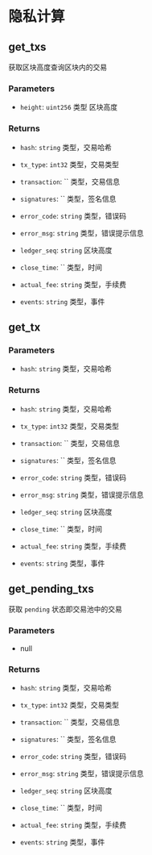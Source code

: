 # 隐私计算

## get_txs

获取区块高度查询区块内的交易

### Parameters

+ `height`: `uint256` 类型 区块高度


### Returns

+ `hash`: `string` 类型，交易哈希

+ `tx_type`: `int32` 类型，交易类型

+ `transaction`: `` 类型，交易信息

+ `signatures`: `` 类型，签名信息

+ `error_code`: `string` 类型，错误码

+ `error_msg`: `string` 类型，错误提示信息

+ `ledger_seq`: `string` 区块高度

+ `close_time`: `` 类型，时间

+ `actual_fee`: `string` 类型，手续费

+ `events`: `string` 类型，事件


## get_tx

### Parameters

+ `hash`: `string` 类型，交易哈希


### Returns

+ `hash`: `string` 类型，交易哈希

+ `tx_type`: `int32` 类型，交易类型

+ `transaction`: `` 类型，交易信息

+ `signatures`: `` 类型，签名信息

+ `error_code`: `string` 类型，错误码

+ `error_msg`: `string` 类型，错误提示信息

+ `ledger_seq`: `string` 区块高度

+ `close_time`: `` 类型，时间

+ `actual_fee`: `string` 类型，手续费

+ `events`: `string` 类型，事件

## get_pending_txs

获取 `pending` 状态即交易池中的交易

### Parameters

+ null

### Returns

+ `hash`: `string` 类型，交易哈希

+ `tx_type`: `int32` 类型，交易类型

+ `transaction`: `` 类型，交易信息

+ `signatures`: `` 类型，签名信息

+ `error_code`: `string` 类型，错误码

+ `error_msg`: `string` 类型，错误提示信息

+ `ledger_seq`: `string` 区块高度

+ `close_time`: `` 类型，时间

+ `actual_fee`: `string` 类型，手续费

+ `events`: `string` 类型，事件
